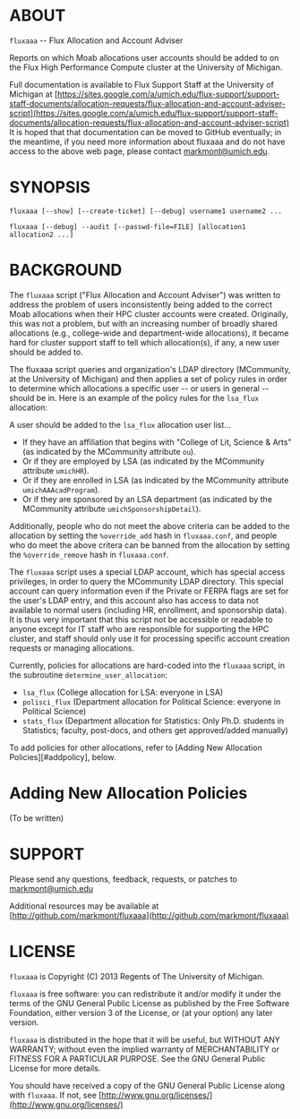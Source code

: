 
ABOUT
=====

`fluxaaa` -- Flux Allocation and Account Adviser

Reports on which Moab allocations user accounts should be added to on the Flux High Performance Compute cluster at the University of Michigan.

Full documentation is available to Flux Support Staff at the University of Michigan at [https://sites.google.com/a/umich.edu/flux-support/support-staff-documents/allocation-requests/flux-allocation-and-account-adviser-script](https://sites.google.com/a/umich.edu/flux-support/support-staff-documents/allocation-requests/flux-allocation-and-account-adviser-script)   It is hoped that that documentation can be moved to GitHub eventually; in the meantime, if you need more information about fluxaaa and do not have access to the above web page, please contact markmont@umich.edu.


SYNOPSIS
========

    fluxaaa [--show] [--create-ticket] [--debug] username1 username2 ...

    fluxaaa [--debug] --audit [--passwd-file=FILE] [allocation1 allocation2 ...]


BACKGROUND
==========


The `fluxaaa` script ("Flux Allocation and Account Adviser") was written to address the problem of users inconsistently being added to the correct Moab allocations when their HPC cluster accounts were created.  Originally, this was not a problem, but with an increasing number of broadly shared allocations (e.g., college-wide and department-wide allocations), it became hard for cluster support staff to tell which allocation(s), if any, a new user should be added to.

The fluxaaa script queries and organization's LDAP directory (MCommunity, at the University of Michigan) and then applies a set of policy rules in order to determine which allocations a specific user -- or users in general -- should be in.  Here is an example of the policy rules for the `lsa_flux` allocation:

A user should be added to the `lsa_flux` allocation user list...

* If they have an affiliation that begins with "College of Lit, Science & Arts" (as indicated by the MCommunity attribute `ou`).
* Or if they are employed by LSA (as indicated by the MCommunity attribute `umichHR`).
* Or if they are enrolled in LSA (as indicated by the MCommunity attribute `umichAAAcadProgram`).
* Or if they are sponsored by an LSA department (as indicated by the MCommunity attribute `umichSponsorshipDetail`).

Additionally, people who do not meet the above criteria can be added to the allocation by setting the `%override_add` hash in `fluxaaa.conf`, and people who do meet the above critera can be banned from the allocation by setting the `%override_remove` hash in `fluxaaa.conf`.

The `fluxaaa` script uses a special LDAP account, which has special access privileges, in order to query the MCommunity LDAP directory.  This special account can query information even if the Private or FERPA flags are set for the user's LDAP entry, and this account also has access to data not available to normal users (including HR, enrollment, and sponsorship data).  It is thus very important that this script not be accessible or readable to anyone except for IT staff who are responsible for supporting the HPC cluster, and staff should only use it for processing specific account creation requests or managing allocations.

Currently, policies for allocations are hard-coded into the `fluxaaa` script, in the subroutine `determine_user_allocation`:

* `lsa_flux` (College allocation for LSA: everyone in LSA)
* `polisci_flux` (Department allocation for Political Science: everyone in Political Science)
* `stats_flux` (Department allocation for Statistics: Only Ph.D. students in Statistics; faculty, post-docs, and others get approved/added manually)

To add policies for other allocations, refer to [Adding New Allocation Policies][#addpolicy], below.


Adding New Allocation Policies
==============================

<a id="addpolicy"></a> (To be written)


SUPPORT
=======

Please send any questions, feedback, requests, or patches to markmont@umich.edu

Additional resources may be available at [http://github.com/markmont/fluxaaa](http://github.com/markmont/fluxaaa)


LICENSE
=======

`fluxaaa` is Copyright (C) 2013 Regents of The University of Michigan.

`fluxaaa` is free software: you can redistribute it and/or modify it under the terms of the GNU General Public License as published by the Free Software Foundation, either version 3 of the License, or (at your option) any later version.

`fluxaaa` is distributed in the hope that it will be useful, but WITHOUT ANY WARRANTY; without even the implied warranty of MERCHANTABILITY or FITNESS FOR A PARTICULAR PURPOSE. See the GNU General Public License for more details.

You should have received a copy of the GNU General Public License along with `fluxaaa`.  If not, see [http://www.gnu.org/licenses/](http://www.gnu.org/licenses/)

